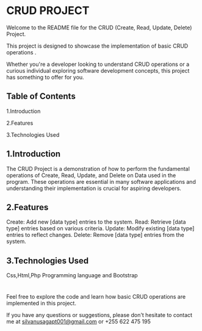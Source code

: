 # CRUD PROJECT

Welcome to the README file for the CRUD (Create, Read, Update, Delete) Project. 

This project is designed to showcase the implementation of basic CRUD operations . 

Whether you're a developer looking to understand CRUD operations or a curious individual exploring software development concepts, this project has something to offer for you.

## Table of Contents
1.Introduction

2.Features

3.Technologies Used

## 1.Introduction
The CRUD Project is a demonstration of how to perform the fundamental operations of Create, Read, Update, and Delete on Data used in the program. These operations are essential in many software applications and understanding their implementation is crucial for aspiring developers.

## 2.Features
Create: Add new [data type] entries to the system.
Read: Retrieve [data type] entries based on various criteria.
Update: Modify existing [data type] entries to reflect changes.
Delete: Remove [data type] entries from the system.

## 3.Technologies Used
Css,Html,Php Programming language and Bootstrap 

#
Feel free to explore the code and learn how basic CRUD operations are implemented in this project. 

If you have any questions or suggestions, please don't hesitate to contact me at silvanusagapt001@gmail.com or +255 622 475 195
